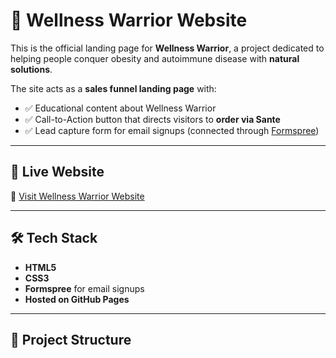# 🌿 Wellness Warrior Website

This is the official landing page for **Wellness Warrior**, a project dedicated to helping people conquer obesity and autoimmune disease with **natural solutions**.  

The site acts as a **sales funnel landing page** with:
- ✅ Educational content about Wellness Warrior  
- ✅ Call-to-Action button that directs visitors to **order via Sante**  
- ✅ Lead capture form for email signups (connected through [Formspree](https://formspree.io))  

---

## 🚀 Live Website
🔗 [Visit Wellness Warrior Website](https://wellnesswarrior2025.github.io/wellness-warrior-site/)  

---

## 🛠️ Tech Stack
- **HTML5**  
- **CSS3**  
- **Formspree** for email signups  
- **Hosted on GitHub Pages**  

---

## 📂 Project Structure